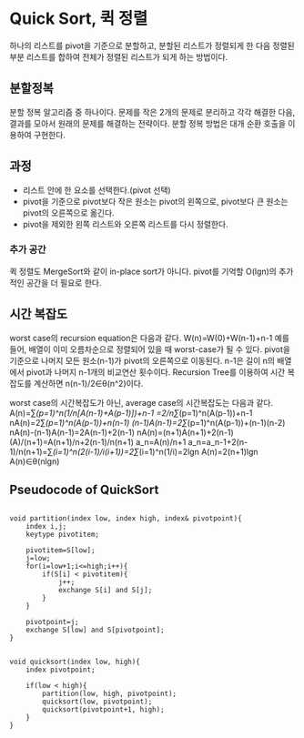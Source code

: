 # Quick Sort, 퀵 정렬
하나의 리스트를 pivot을 기준으로 분할하고, 분할된 리스트가 정렬되게 한 다음 정렬된 부분 리스트를 합하여 전체가 정렬된 리스트가 되게 하는 방법이다.

## 분할정복
분할 정복 알고리즘 중 하나이다. 문제를 작은 2개의 문제로 분리하고 각각 해결한 다음, 결과를 모아서 원래의 문제를 해결하는 전략이다. 분할 정복 방법은 대개 순환 호출을 이용하여 구현한다.

## 과정
- 리스트 안에 한 요소를 선택한다.(pivot 선택)
- pivot을 기준으로 pivot보다 작은 원소는 pivot의 왼쪽으로, pivot보다 큰 원소는 pivot의 오른쪽으로 옮긴다.
- pivot을 제외한 왼쪽 리스트와 오른쪽 리스트를 다시 정렬한다.

### 추가 공간
퀵 정렬도 MergeSort와 같이 in-place sort가 아니다. pivot를 기억할 O(lgn)의 추가적인 공간을 더 필요로 한다.

## 시간 복잡도
worst case의 recursion equation은 다음과 같다.
W(n)=W(0)+W(n-1)+n-1
예를 들어, 배열이 이미 오름차순으로 정렬되어 있을 때 worst-case가 될 수 있다. pivot을 기준으로 나머지 모든 원소(n-1)가 pivot의 오른쪽으로 이동된다. n-1은 길이 n의 배열에서 pivot과 나머지 n-1개의 비교연산 횟수이다.
Recursion Tree를 이용하여 시간 복잡도를 계산하면 n(n-1)/2∈θ(n^2)이다.

worst case의 시간복잡도가 아닌, average case의 시간복잡도는 다음과 같다.
A(n)=∑_(p=1)^n(1/n[A(n-1)+A(p-1)])+n-1
    =2/n∑_(p=1)^n(A(p-1))+n-1
nA(n)=2∑_(p=1)^n(A(p-1))+n(n-1)
(n-1)A(n-1)=2∑_(p=1)^n(A(p-1))+(n-1)(n-2)
nA(n)-(n-1)A(n-1)=2A(n-1)+2(n-1)
nA(n)=(n+1)A(n+1)+2(n-1)
(A)/(n+1)=A(n+1)/n+2(n-1)/n(n+1)
a_n=A(n)/n+1
a_n=a_n-1+2(n-1)/n(n+1)=∑_(i=1)^n(2(i-1)/i(i+1))=2∑_(i=1)^n(1/i)=2lgn
A(n)=2(n+1)lgn
A(n)∈θ(nlgn)

## Pseudocode of QuickSort
<pre><code>
void partition(index low, index high, index& pivotpoint){
    index i,j;
    keytype pivotitem;

    pivotitem=S[low];
    j=low;
    for(i=low+1;i<=high;i++){
        if(S[i] < pivotitem){
            j++;
            exchange S[i] and S[j];
        }
    }

    pivotpoint=j;
    exchange S[low] and S[pivotpoint];
}
</code></pre>
<pre><code>
void quicksort(index low, high){
    index pivotpoint;

    if(low < high){
        partition(low, high, pivotpoint);
        quicksort(low, pivotpoint);
        quicksort(pivotpoint+1, high);
    }
}
</code></pre>